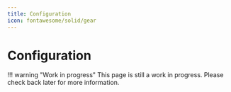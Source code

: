 ```yaml
---
title: Configuration
icon: fontawesome/solid/gear
---
```


# Configuration

!!! warning "Work in progress"
    This page is still a work in progress. Please check back later for more information.